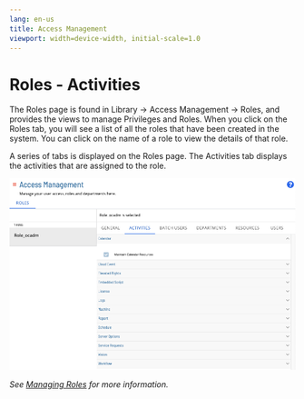 ```yaml
---
lang: en-us
title: Access Management
viewport: width=device-width, initial-scale=1.0
---
```


# Roles - Activities

The Roles page is found in Library -> Access Management -> Roles, and provides the views to manage Privileges and Roles. When you click on the Roles tab, you will see a list of all the roles that have been created in the system. You can click on the name of a role to view the details of that role.

A series of tabs is displayed on the Roles page. The Activities tab displays the activities that are assigned to the role.

![Roles Page - Activities](../../../../../../Resources/Images/SM/Library/AccessManagement/roles-activities-tab.png 'Roles Page - Activities')

_See [Managing Roles](Managing-Roles.md) for more information._
